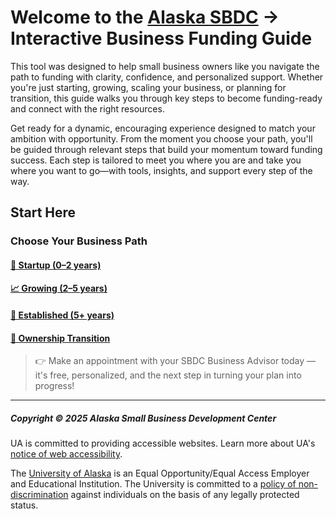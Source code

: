 # Welcome to the [Alaska SBDC](https://aksbdc.org/) → Interactive Business Funding Guide

This tool was designed to help small business owners like you navigate the path to funding with clarity, confidence, and personalized support. Whether you're just starting, growing, scaling your business, or planning for transition, this guide walks you through key steps to become funding-ready and connect with the right resources.

Get ready for a dynamic, encouraging experience designed to match your ambition with opportunity. From the moment you choose your path, you'll be guided through relevant steps that build your momentum toward funding success. Each step is tailored to meet you where you are and take you where you want to go—with tools, insights, and support every step of the way.

## Start Here

### Choose Your Business Path

#### [🚀 Startup (0–2 years)](startup.md)

#### [📈 Growing (2–5 years)](growing.md)

#### [🏢 Established (5+ years)](established.md)

#### [🔄 Ownership Transition](transition.md)

> 👉 Make an appointment with your SBDC Business Advisor today — it's free, personalized, and the next step in turning your plan into progress!

-----

##### Copyright © 2025 Alaska Small Business Development Center

UA is committed to providing accessible websites. Learn more about UA's [notice of web accessibility](https://www.alaska.edu/webaccessibility/).

The [University of Alaska](https://www.alaska.edu/) is an Equal Opportunity/Equal Access Employer and Educational Institution.  The University is committed to a [policy of non-discrimination](https://www.alaska.edu/nondiscrimination/) against individuals on the basis of any legally protected status.
